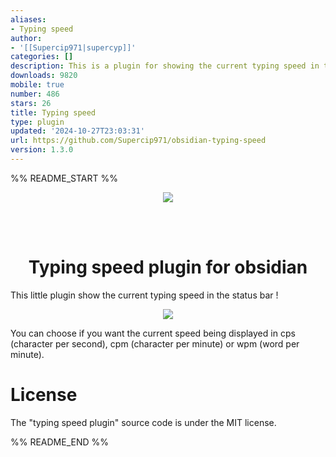 ```yaml
---
aliases:
- Typing speed
author:
- '[[Supercip971|supercyp]]'
categories: []
description: This is a plugin for showing the current typing speed in the status bar
downloads: 9820
mobile: true
number: 486
stars: 26
title: Typing speed
type: plugin
updated: '2024-10-27T23:03:31'
url: https://github.com/Supercip971/obsidian-typing-speed
version: 1.3.0
---
```


%% README_START %%


<div align="center">

![](./meta/logo.svg)


</br> </br>

<h1 align="center"> Typing speed plugin for obsidian </h1>

</div>




This little plugin show the current typing speed in the status bar !


<div align="center">


![](./meta/demo.svg)

</div>
You can choose if you want the current speed being displayed in cps (character per second), cpm (character per minute) or wpm (word per minute).


# License

The "typing speed plugin" source code is under the MIT license.

%% README_END %%